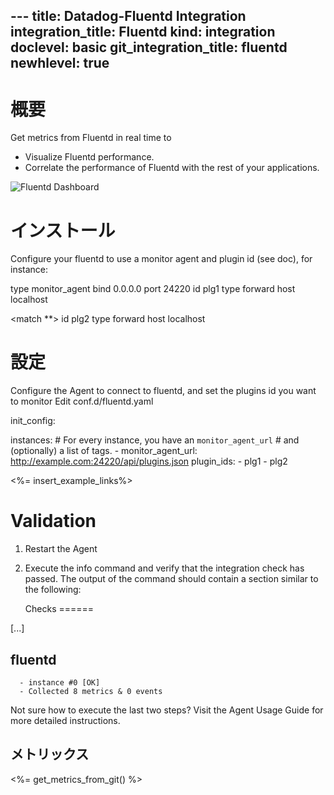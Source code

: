 --- title: Datadog-Fluentd Integration integration_title: Fluentd kind: integration doclevel: basic git_integration_title: fluentd
newhlevel: true
---


# 概要
Get metrics from Fluentd in real time to

* Visualize Fluentd performance.
* Correlate the performance of Fluentd with the rest of your applications.

![Fluentd Dashboard](/static/images/snapshot-fluentd.png)


# インストール

Configure your fluentd to use a monitor agent and plugin id (see doc), for instance:

<source>
  type monitor_agent
  bind 0.0.0.0
  port 24220
</source>
<match test>
  id   plg1
  type forward
  <server>
    host localhost
  </server>
</match>

<match **>
  id   plg2
  type forward
  <server>
    host localhost
  </server>
</match>

# 設定

Configure the Agent to connect to fluentd, and set the plugins id you want to monitor Edit conf.d/fluentd.yaml

init_config:

instances:
    # For every instance, you have an `monitor_agent_url`
    # and (optionally) a list of tags.
    -  monitor_agent_url: http://example.com:24220/api/plugins.json
       plugin_ids:
         - plg1
         - plg2

<%= insert_example_links%>

# Validation

1.  Restart the Agent
2.  Execute the info command and verify that the integration check has passed. The output of the command should contain a section similar to the following:

    Checks
======

  [...]

  fluentd
  -------
      - instance #0 [OK]
      - Collected 8 metrics & 0 events

Not sure how to execute the last two steps? Visit the Agent Usage Guide for more detailed instructions.

## メトリックス

<%= get_metrics_from_git() %>
